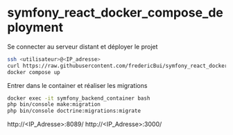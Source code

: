# symfony_react_docker_compose_deployment

Se connecter au serveur distant et déployer le projet
```bash
ssh <utilisateur>@<IP_adresse>
curl https://raw.githubusercontent.com/fredericBui/symfony_react_docker_compose_deployment/refs/heads/main/compose.yaml -o compose.yaml
docker compose up
```

Entrer dans le container et réaliser les migrations
```bash
docker exec -it symfony_backend_container bash
php bin/console make:migration
php bin/console doctrine:migrations:migrate
```

http://<IP_Adresse>:8089/
http://<IP_Adresse>:3000/